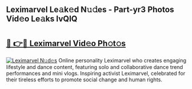 ## Leximarvel Le𝚊k𝚎d N𝚞𝚍es - Part-yr3 Photos Vid𝚎o Le𝚊ks IvQIQ

# <h2><a href="http://fbg5ofo.evod.top/?m=Leximarvel">🔗 👉🔴 Leximarvel Vid𝚎o Ph𝚘t𝚘s</a></h2>

[![Leximarvel N𝚞d𝚎s](https://i.imgur.com/8V9OHl7.gif)](http://fbg5ofo.evod.top/?m=Leximarvel)
Online personality Leximarvel who creates engaging lifestyle and dance content, featuring solo and collaborative dance trend performances and mini vlogs. Inspiring activist Leximarvel, celebrated for their tireless efforts to promote social change and human rights. 
